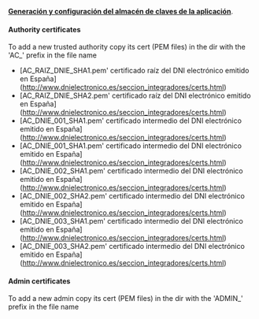 [**Generación y configuración del almacén de claves de la aplicación**](https://github.com/votingsystem/votingsystem/wiki/Almacenes-de-claves).

#### Authority certificates

To add a new trusted authority copy its cert (PEM files) in the dir with the 'AC_' prefix in the file name

- [AC_RAIZ_DNIE_SHA1.pem' certificado raíz del DNI electrónico emitido en España]
(http://www.dnielectronico.es/seccion_integradores/certs.html)
- [AC_RAIZ_DNIE_SHA2.pem' certificado raíz del DNI electrónico emitido en España]
(http://www.dnielectronico.es/seccion_integradores/certs.html)
- [AC_DNIE_001_SHA1.pem' certificado intermedio del DNI electrónico emitido en España]
(http://www.dnielectronico.es/seccion_integradores/certs.html)
- [AC_DNIE_001_SHA1.pem' certificado intermedio del DNI electrónico emitido en España]
(http://www.dnielectronico.es/seccion_integradores/certs.html)
- [AC_DNIE_002_SHA1.pem' certificado intermedio del DNI electrónico emitido en España]
(http://www.dnielectronico.es/seccion_integradores/certs.html)
- [AC_DNIE_002_SHA2.pem' certificado intermedio del DNI electrónico emitido en España]
(http://www.dnielectronico.es/seccion_integradores/certs.html)
- [AC_DNIE_003_SHA1.pem' certificado intermedio del DNI electrónico emitido en España]
(http://www.dnielectronico.es/seccion_integradores/certs.html)
- [AC_DNIE_003_SHA2.pem' certificado intermedio del DNI electrónico emitido en España]
(http://www.dnielectronico.es/seccion_integradores/certs.html)

#### Admin certificates
To add a new admin copy its cert (PEM files) in the dir with the 'ADMIN_' prefix in the file name

